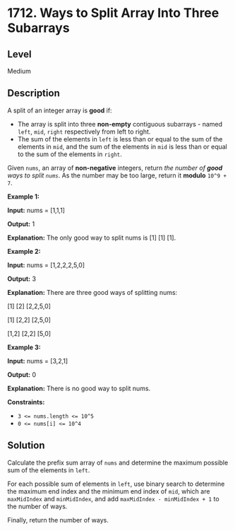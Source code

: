 # 1712. Ways to Split Array Into Three Subarrays
## Level
Medium

## Description
A split of an integer array is **good** if:

* The array is split into three **non-empty** contiguous subarrays - named `left`, `mid`, `right` respectively from left to right.
* The sum of the elements in `left` is less than or equal to the sum of the elements in `mid`, and the sum of the elements in `mid` is less than or equal to the sum of the elements in `right`.

Given `nums`, an array of **non-negative** integers, return *the number of **good** ways to split `nums`*. As the number may be too large, return it **modulo** `10^9 + 7`.

**Example 1:**

**Input:** nums = [1,1,1]

**Output:** 1

**Explanation:** The only good way to split nums is [1] [1] [1].

**Example 2:**

**Input:** nums = [1,2,2,2,5,0]

**Output:** 3

**Explanation:** There are three good ways of splitting nums:

[1] [2] [2,2,5,0]

[1] [2,2] [2,5,0]

[1,2] [2,2] [5,0]

**Example 3:**

**Input:** nums = [3,2,1]

**Output:** 0

**Explanation:** There is no good way to split nums.

**Constraints:**

* `3 <= nums.length <= 10^5`
* `0 <= nums[i] <= 10^4`

## Solution
Calculate the prefix sum array of `nums` and determine the maximum possible sum of the elements in `left`.

For each possible sum of elements in `left`, use binary search to determine the maximum end index and the minimum end index of `mid`, which are `maxMidIndex` and `minMidIndex`, and add `maxMidIndex - minMidIndex + 1` to the number of ways.

Finally, return the number of ways.
